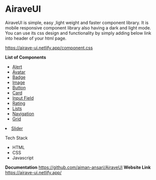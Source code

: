 # AiraveUI
AiraveUI is simple, easy ,light weight and faster component library.
It is mobile responsive component library also having a dark and light mode.
You can use its css design and functionality by simply adding below link into header of your html page.

https://airave-ui.netlify.app/component.css
    
<link rel="stylesheet" href="https://airave-ui.netlify.app/component.css">
                    

<b>List of Components</b>
<ul>
<li><a href="https://airave-ui.netlify.app/src/components/alert/alert">Alert</a></li>
<li><a href="https://airave-ui.netlify.app/src/components/avatar/avatar">Avatar</a></li>
<li><a href="https://airave-ui.netlify.app/src/components/badge/badge">Badge</a></li>
<li><a href="https://airave-ui.netlify.app/src/components/image/image">Image</a></li>
<li><a href="https://airave-ui.netlify.app/src/components/button/button">Button</a></li>
<li><a href="https://airave-ui.netlify.app/src/components/cards/card.html">Card</a></li>
<li><a href="https://airave-ui.netlify.app/src/components/input/input-field">Input Field</a></li>
<li><a href="https://airave-ui.netlify.app/src/components/rating/rating">Rating</a></li>
<li><a href="https://airave-ui.netlify.app/src/components/list/list.html">Lists</a></li>
<li><a href="https://airave-ui.netlify.app/src/components/navigation/navigation">Navigation</a></li>
<li><a href="https://airave-ui.netlify.app/src/components/grid/grid">Grid</a></li></ul>
<li><a href="https://airave-ui.netlify.app/src/components/slider/slider">Slider</a></li>

Tech Stack
<ul>
    <li>HTML</li>
    <li>CSS</li>
    <li>Javascript</li>
</ul>

<b>Documentation</b>
https://github.com/aiman-ansari/AiraveUI
<b>Website Link</b>
https://airave-ui.netlify.app/